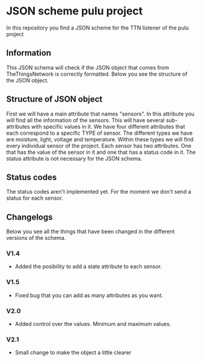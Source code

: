 # JSON scheme pulu project

In this repository you find a JSON scheme for the TTN listener of the pulu project

## Information

This JSON schema will check if the JSON object that comes from TheThingsNetwork is correctly formatted. Below you see the structure of the JSON object.

## Structure of JSON object

First we will have a main attribute that names "sensors". In this attribute you will find all the information of the sensors. This will have several sub-attributes with specific values in it. We have four different attributes that each correspond to a specific TYPE of sensor. The different types we have are moisture, light, voltage and temperature. Within these types we will find every individual sensor of the project. Each sensor has two attributes. One that has the value of the sensor in it and one that has a status code in it. The status attribute is not necessary for the JSON schema.

## Status codes

The status codes aren't implemented yet. For the moment we don't send a status for each sensor.

## Changelogs

Below you see all the things that have been changed in the different versions of the schema.

### V1.4

* Added the posibility to add a state attribute to each sensor.

### V1.5

* Fixed bug that you can add as many attributes as you want.

### V2.0

* Added control over the values. Minimum and maximum values.

### V2.1

* Small change to make the object a little clearer
